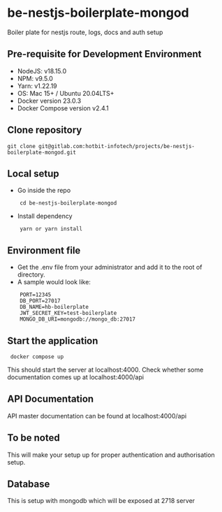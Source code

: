 # be-nestjs-boilerplate-mongod

Boiler plate for nestjs route, logs, docs and auth setup

## Pre-requisite for Development Environment

- NodeJS: v18.15.0
- NPM: v9.5.0
- Yarn: v1.22.19
- OS: Mac 15+ / Ubuntu 20.04LTS+
- Docker version 23.0.3
- Docker Compose version v2.4.1

## Clone repository

```
git clone git@gitlab.com:hotbit-infotech/projects/be-nestjs-boilerplate-mongod.git
```

## Local setup

- Go inside the repo

```
    cd be-nestjs-boilerplate-mongod
```

- Install dependency

```
    yarn or yarn install
```

## Environment file

- Get the .env file from your administrator and add it to the root of directory.
- A sample would look like:

```
    PORT=12345
    DB_PORT=27017
    DB_NAME=hb-boilerplate
    JWT_SECRET_KEY=test-boilerplate
    MONGO_DB_URI=mongodb://mongo_db:27017
```

## Start the application

```
 docker compose up
```

This should start the server at localhost:4000.
Check whether some documentation comes up at localhost:4000/api

## API Documentation

API master documentation can be found at localhost:4000/api

## To be noted

This will make your setup up for proper authentication and authorisation setup.

## Database

This is setup with mongodb which will be exposed at 2718 server
